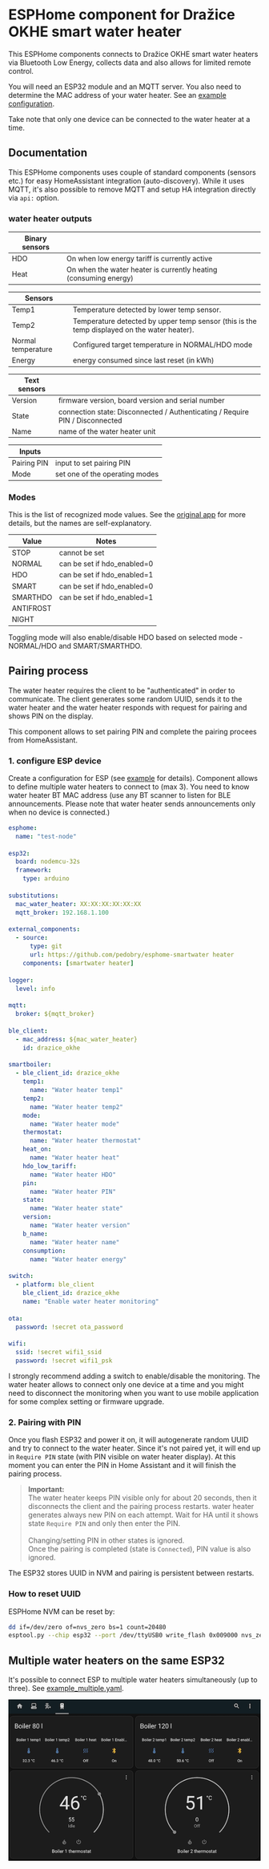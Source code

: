 # ESPHome component for Dražice OKHE smart water heater

This ESPHome components connects to Dražice OKHE smart water heaters via Bluetooth Low Energy, collects data and also allows for limited remote control.

You will need an ESP32 module and an MQTT server. You also need to determine the MAC address of your water heater. See an [example configuration](example.yaml).

Take note that only one device can be connected to the water heater at a time.

## Documentation

This ESPHome components uses couple of standard components (sensors etc.) for easy HomeAssistant integration (auto-discovery). While it uses MQTT, it's also possible to remove MQTT and setup HA integration directly via `api:` option.

### water heater outputs

| Binary sensors | |
| --- | --- |
| HDO | On when low energy tariff is currently active |
| Heat | On when the water heater is currently heating (consuming energy) |

| Sensors | |
| --- | --- |
| Temp1  | Temperature detected by lower temp sensor. |
| Temp2  | Temperature detected by upper temp sensor (this is the temp displayed on the water heater). |
| Normal temperature | Configured target temperature in NORMAL/HDO mode |
| Energy | energy consumed since last reset (in kWh) |

| Text sensors | |
| --- | --- |
| Version | firmware version, board version and serial number |
| State |  connection state: Disconnected / Authenticating / Require PIN / Disconnected |
| Name  |  name of the water heater unit |

| Inputs | |
| --- | --- |
| Pairing PIN | input to set pairing PIN |
| Mode  |  set one of the operating modes |

### Modes

This is the list of recognized mode values. See the [original app](https://play.google.com/store/apps/details?id=cz.dzd.smartbojler&hl=cs&gl=US) for more details, but the names are self-explanatory.

| Value           | Notes                       |
| --------------- | --------------------------- |
| STOP            | cannot be set               |
| NORMAL          | can be set if hdo_enabled=0 |
| HDO             | can be set if hdo_enabled=1 |
| SMART           | can be set if hdo_enabled=0 |
| SMARTHDO        | can be set if hdo_enabled=1 |
| ANTIFROST       |                             |
| NIGHT           |                             |

Toggling mode will also enable/disable HDO based on selected mode -  NORMAL/HDO and SMART/SMARTHDO.

## Pairing process

The water heater requires the client to be "authenticated" in order to communicate. The client generates some random UUID, sends it to the water heater and the water heater responds with request for pairing and shows PIN on the display.

This component allows to set pairing PIN and complete the pairing procees from HomeAssistant.

### 1. configure ESP device

Create a configuration for ESP (see [example](example.yaml) for details). Component allows to define multiple water heaters to connect to (max 3). You need to know water heater BT MAC address (use any BT scanner to listen for BLE announcements. Please note that water heater sends announcements only when no device is connected.)

```yaml
esphome:
  name: "test-node"

esp32:
  board: nodemcu-32s
  framework:
    type: arduino

substitutions:
  mac_water_heater: XX:XX:XX:XX:XX:XX
  mqtt_broker: 192.168.1.100

external_components:
  - source: 
      type: git
      url: https://github.com/pedobry/esphome-smartwater heater
    components: [smartwater heater]

logger:
  level: info

mqtt:
  broker: ${mqtt_broker}

ble_client:
  - mac_address: ${mac_water_heater}
    id: drazice_okhe

smartboiler:
  - ble_client_id: drazice_okhe
    temp1:
      name: "Water heater temp1"
    temp2:
      name: "Water heater temp2"
    mode:
      name: "Water heater mode"
    thermostat:
      name: "Water heater thermostat"
    heat_on:
      name: "Water heater heat"
    hdo_low_tariff:
      name: "Water heater HDO"
    pin:
      name: "Water heater PIN"
    state:
      name: "Water heater state"
    version:
      name: "Water heater version"
    b_name:
      name: "Water heater name"
    consumption:
      name: "Water heater energy"

switch:
  - platform: ble_client
    ble_client_id: drazice_okhe
    name: "Enable water heater monitoring"

ota:
  password: !secret ota_password

wifi:
  ssid: !secret wifi1_ssid
  password: !secret wifi1_psk

```

I strongly recommend adding a switch to enable/disable the monitoring. The water heater allows to connect only one device at a time and you might need to disconnect the monitoring when you want to use mobile application for some complex setting or firmware upgrade.

### 2. Pairing with PIN

Once you flash ESP32 and power it on, it will autogenerate random UUID and try to connect to the water heater. Since it's not paired yet, it will end up in `Require PIN` state (with PIN visible on water heater display). At this moment you can enter the PIN in Home Assistant and it will finish the pairing process.

> **Important:**\
> The water heater keeps PIN visible only for about 20 seconds, then it disconnects the client and the pairing process restarts. water heater generates always new PIN on each attempt. Wait for HA until it shows state `Require PIN` and only then enter the PIN.\
\
Changing/setting PIN in other states is ignored.\
Once the pairing is completed (state is `Connected`), PIN value is also ignored.

The ESP32 stores UUID in NVM and pairing is persistent between restarts.

### How to reset UUID

ESPHome NVM can be reset by:

```bash
dd if=/dev/zero of=nvs_zero bs=1 count=20480
esptool.py --chip esp32 --port /dev/ttyUSB0 write_flash 0x009000 nvs_zero
```

## Multiple water heaters on the same ESP32

It's possible to connect ESP to multiple water heaters simultaneously (up to three). See [example_multiple.yaml](example_multiple.yaml).

![Home assistant](HA.png)
